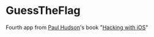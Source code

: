 # GuessTheFlag

Fourth app from [Paul Hudson](https://github.com/twostraws)'s book "[Hacking with iOS](https://www.hackingwithswift.com/store/hacking-with-ios)"
